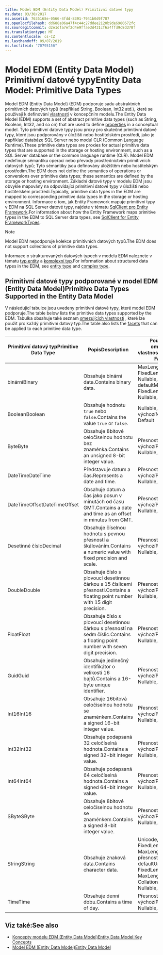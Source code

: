 ```yaml
---
title: Model EDM (Entity Data Model) Primitivní datové typy
ms.date: 03/30/2017
ms.assetid: 7635168e-0566-4fdd-8391-7941b0d9f787
ms.openlocfilehash: dd688a06a47f4c44c27ddee2120b9de6980672fc
ms.sourcegitcommit: d2e1dfa7ef2d4e9ffae3d431cf6a4ffd9c8d378f
ms.translationtype: MT
ms.contentlocale: cs-CZ
ms.lasthandoff: 09/07/2019
ms.locfileid: "70795156"
---
```

# <a name="entity-data-model-primitive-data-types"></a><span data-ttu-id="ece76-102">Model EDM (Entity Data Model) Primitivní datové typy</span><span class="sxs-lookup"><span data-stu-id="ece76-102">Entity Data Model: Primitive Data Types</span></span>
<span data-ttu-id="ece76-103">Model EDM (Entity Data Model) (EDM) podporuje sadu abstraktních primitivních datových typů (například String, Boolean, Int32 atd.), které se používají k definování [vlastností](property.md) v koncepčním modelu.</span><span class="sxs-lookup"><span data-stu-id="ece76-103">The Entity Data Model (EDM) supports a set of abstract primitive data types (such as String, Boolean, Int32, and so on) that are used to define [properties](property.md) in a conceptual model.</span></span> <span data-ttu-id="ece76-104">Tyto primitivní datové typy jsou proxy pro skutečné primitivní datové typy, které jsou podporovány v úložišti nebo hostitelském prostředí, jako je například databáze SQL Server nebo modul CLR (Common Language Runtime).</span><span class="sxs-lookup"><span data-stu-id="ece76-104">These primitive data types are proxies for actual primitive data types that are supported in the storage or hosting environment, such as a SQL Server database or the common language runtime (CLR).</span></span> <span data-ttu-id="ece76-105">Model EDM nedefinuje sémantiku operací nebo převody prostřednictvím primitivních datových typů; Tyto sémantiky jsou definovány úložištěm nebo hostitelským prostředím.</span><span class="sxs-lookup"><span data-stu-id="ece76-105">The EDM does not define the semantics of operations or conversions over primitive data types; these semantics are defined by the storage or hosting environment.</span></span> <span data-ttu-id="ece76-106">Základní datové typy v modelu EDM jsou obvykle mapovány na odpovídající primitivní datové typy v úložišti nebo hostitelském prostředí.</span><span class="sxs-lookup"><span data-stu-id="ece76-106">Typically, primitive data types in the EDM are mapped to corresponding primitive data types in the storage or hosting environment.</span></span> <span data-ttu-id="ece76-107">Informace o tom, jak Entity Framework mapuje primitivní typy v EDM na SQL Server datové typy, najdete v tématu [SqlClient pro Entity Framework](./ef/sqlclient-for-ef-types.md).</span><span class="sxs-lookup"><span data-stu-id="ece76-107">For information about how the Entity Framework maps primitive types in the EDM to SQL Server data types, see [SqlClient for Entity FrameworkTypes](./ef/sqlclient-for-ef-types.md).</span></span>  
  
> [!NOTE]
> <span data-ttu-id="ece76-108">Model EDM nepodporuje kolekce primitivních datových typů.</span><span class="sxs-lookup"><span data-stu-id="ece76-108">The EDM does not support collections of primitive data types.</span></span>  
  
 <span data-ttu-id="ece76-109">Informace o strukturovaných datových typech v modelu EDM naleznete v tématu [typ entity](entity-type.md) a [komplexní typ](complex-type.md).</span><span class="sxs-lookup"><span data-stu-id="ece76-109">For information about structured data types in the EDM, see [entity type](entity-type.md) and [complex type](complex-type.md).</span></span>  
  
## <a name="primitive-data-types-supported-in-the-entity-data-model"></a><span data-ttu-id="ece76-110">Primitivní datové typy podporované v model EDM (Entity Data Model)</span><span class="sxs-lookup"><span data-stu-id="ece76-110">Primitive Data Types Supported in the Entity Data Model</span></span>  
 <span data-ttu-id="ece76-111">V následující tabulce jsou uvedeny primitivní datové typy, které model EDM podporuje.</span><span class="sxs-lookup"><span data-stu-id="ece76-111">The table below lists the primitive data types supported by the EDM.</span></span> <span data-ttu-id="ece76-112">Tabulka obsahuje také seznam [omezujících vlastností](facet.md) , které lze použít pro každý primitivní datový typ.</span><span class="sxs-lookup"><span data-stu-id="ece76-112">The table also lists the [facets](facet.md) that can be applied to each primitive data type.</span></span>  
  
|<span data-ttu-id="ece76-113">Primitivní datový typ</span><span class="sxs-lookup"><span data-stu-id="ece76-113">Primitive Data Type</span></span>|<span data-ttu-id="ece76-114">Popis</span><span class="sxs-lookup"><span data-stu-id="ece76-114">Description</span></span>|<span data-ttu-id="ece76-115">Použitelné omezující vlastnosti</span><span class="sxs-lookup"><span data-stu-id="ece76-115">Applicable Facets</span></span>|  
|-------------------------|-----------------|-----------------------|  
|<span data-ttu-id="ece76-116">binární</span><span class="sxs-lookup"><span data-stu-id="ece76-116">Binary</span></span>|<span data-ttu-id="ece76-117">Obsahuje binární data.</span><span class="sxs-lookup"><span data-stu-id="ece76-117">Contains binary data.</span></span>|<span data-ttu-id="ece76-118">MaxLength, FixedLength, Nullable, default</span><span class="sxs-lookup"><span data-stu-id="ece76-118">MaxLength, FixedLength, Nullable, Default</span></span>|  
|<span data-ttu-id="ece76-119">Boolean</span><span class="sxs-lookup"><span data-stu-id="ece76-119">Boolean</span></span>|<span data-ttu-id="ece76-120">Obsahuje hodnotu `true` nebo `false`.</span><span class="sxs-lookup"><span data-stu-id="ece76-120">Contains the value `true` or `false`.</span></span>|<span data-ttu-id="ece76-121">Nullable, výchozí</span><span class="sxs-lookup"><span data-stu-id="ece76-121">Nullable, Default</span></span>|  
|<span data-ttu-id="ece76-122">Byte</span><span class="sxs-lookup"><span data-stu-id="ece76-122">Byte</span></span>|<span data-ttu-id="ece76-123">Obsahuje 8bitové celočíselnou hodnotu bez znaménka.</span><span class="sxs-lookup"><span data-stu-id="ece76-123">Contains an unsigned 8-bit integer value.</span></span>|<span data-ttu-id="ece76-124">Přesnost, Nullable, výchozí</span><span class="sxs-lookup"><span data-stu-id="ece76-124">Precision, Nullable, Default</span></span>|  
|<span data-ttu-id="ece76-125">DateTime</span><span class="sxs-lookup"><span data-stu-id="ece76-125">DateTime</span></span>|<span data-ttu-id="ece76-126">Představuje datum a čas.</span><span class="sxs-lookup"><span data-stu-id="ece76-126">Represents a date and time.</span></span>|<span data-ttu-id="ece76-127">Přesnost, Nullable, výchozí</span><span class="sxs-lookup"><span data-stu-id="ece76-127">Precision, Nullable, Default</span></span>|  
|<span data-ttu-id="ece76-128">DateTimeOffset</span><span class="sxs-lookup"><span data-stu-id="ece76-128">DateTimeOffset</span></span>|<span data-ttu-id="ece76-129">Obsahuje datum a čas jako posun v minutách od času GMT.</span><span class="sxs-lookup"><span data-stu-id="ece76-129">Contains a date and time as an offset in minutes from GMT.</span></span>|<span data-ttu-id="ece76-130">Přesnost, Nullable, výchozí</span><span class="sxs-lookup"><span data-stu-id="ece76-130">Precision, Nullable, Default</span></span>|  
|<span data-ttu-id="ece76-131">Desetinné číslo</span><span class="sxs-lookup"><span data-stu-id="ece76-131">Decimal</span></span>|<span data-ttu-id="ece76-132">Obsahuje číselnou hodnotu s pevnou přesností a škálováním.</span><span class="sxs-lookup"><span data-stu-id="ece76-132">Contains a numeric value with fixed precision and scale.</span></span>|<span data-ttu-id="ece76-133">Přesnost, Nullable, výchozí</span><span class="sxs-lookup"><span data-stu-id="ece76-133">Precision, Nullable, Default</span></span>|  
|<span data-ttu-id="ece76-134">Double</span><span class="sxs-lookup"><span data-stu-id="ece76-134">Double</span></span>|<span data-ttu-id="ece76-135">Obsahuje číslo s plovoucí desetinnou čárkou s 15 číslicemi přesnosti.</span><span class="sxs-lookup"><span data-stu-id="ece76-135">Contains a floating point number with 15 digit precision.</span></span>|<span data-ttu-id="ece76-136">Přesnost, Nullable, výchozí</span><span class="sxs-lookup"><span data-stu-id="ece76-136">Precision, Nullable, Default</span></span>|  
|<span data-ttu-id="ece76-137">Float</span><span class="sxs-lookup"><span data-stu-id="ece76-137">Float</span></span>|<span data-ttu-id="ece76-138">Obsahuje číslo s plovoucí desetinnou čárkou s přesností na sedm číslic.</span><span class="sxs-lookup"><span data-stu-id="ece76-138">Contains a floating point number with seven digit precision.</span></span>|<span data-ttu-id="ece76-139">Přesnost, Nullable, výchozí</span><span class="sxs-lookup"><span data-stu-id="ece76-139">Precision, Nullable, Default</span></span>|  
|<span data-ttu-id="ece76-140">Guid</span><span class="sxs-lookup"><span data-stu-id="ece76-140">Guid</span></span>|<span data-ttu-id="ece76-141">Obsahuje jedinečný identifikátor o velikosti 16 bajtů.</span><span class="sxs-lookup"><span data-stu-id="ece76-141">Contains a 16-byte unique identifier.</span></span>|<span data-ttu-id="ece76-142">Přesnost, Nullable, výchozí</span><span class="sxs-lookup"><span data-stu-id="ece76-142">Precision, Nullable, Default</span></span>|  
|<span data-ttu-id="ece76-143">Int16</span><span class="sxs-lookup"><span data-stu-id="ece76-143">Int16</span></span>|<span data-ttu-id="ece76-144">Obsahuje 16bitová celočíselnou hodnotu se znaménkem.</span><span class="sxs-lookup"><span data-stu-id="ece76-144">Contains a signed 16-bit integer value.</span></span>|<span data-ttu-id="ece76-145">Přesnost, Nullable, výchozí</span><span class="sxs-lookup"><span data-stu-id="ece76-145">Precision, Nullable, Default</span></span>|  
|<span data-ttu-id="ece76-146">Int32</span><span class="sxs-lookup"><span data-stu-id="ece76-146">Int32</span></span>|<span data-ttu-id="ece76-147">Obsahuje podepsaná 32 celočíselná hodnota.</span><span class="sxs-lookup"><span data-stu-id="ece76-147">Contains a signed 32-bit integer value.</span></span>|<span data-ttu-id="ece76-148">Přesnost, Nullable, výchozí</span><span class="sxs-lookup"><span data-stu-id="ece76-148">Precision, Nullable, Default</span></span>|  
|<span data-ttu-id="ece76-149">Int64</span><span class="sxs-lookup"><span data-stu-id="ece76-149">Int64</span></span>|<span data-ttu-id="ece76-150">Obsahuje podepsaná 64 celočíselná hodnota.</span><span class="sxs-lookup"><span data-stu-id="ece76-150">Contains a signed 64-bit integer value.</span></span>|<span data-ttu-id="ece76-151">Přesnost, Nullable, výchozí</span><span class="sxs-lookup"><span data-stu-id="ece76-151">Precision, Nullable, Default</span></span>|  
|<span data-ttu-id="ece76-152">SByte</span><span class="sxs-lookup"><span data-stu-id="ece76-152">SByte</span></span>|<span data-ttu-id="ece76-153">Obsahuje 8bitové celočíselnou hodnotu se znaménkem.</span><span class="sxs-lookup"><span data-stu-id="ece76-153">Contains a signed 8-bit integer value.</span></span>|<span data-ttu-id="ece76-154">Přesnost, Nullable, výchozí</span><span class="sxs-lookup"><span data-stu-id="ece76-154">Precision, Nullable, Default</span></span>|  
|<span data-ttu-id="ece76-155">String</span><span class="sxs-lookup"><span data-stu-id="ece76-155">String</span></span>|<span data-ttu-id="ece76-156">Obsahuje znaková data.</span><span class="sxs-lookup"><span data-stu-id="ece76-156">Contains character data.</span></span>|<span data-ttu-id="ece76-157">Unicode, FixedLength, MaxLength, kolace, přesnost, Nullable, default</span><span class="sxs-lookup"><span data-stu-id="ece76-157">Unicode, FixedLength, MaxLength, Collation, Precision, Nullable, Default</span></span>|  
|<span data-ttu-id="ece76-158">Time</span><span class="sxs-lookup"><span data-stu-id="ece76-158">Time</span></span>|<span data-ttu-id="ece76-159">Obsahuje denní dobu.</span><span class="sxs-lookup"><span data-stu-id="ece76-159">Contains a time of day.</span></span>|<span data-ttu-id="ece76-160">Přesnost, Nullable, výchozí</span><span class="sxs-lookup"><span data-stu-id="ece76-160">Precision, Nullable, Default</span></span>|  
  
## <a name="see-also"></a><span data-ttu-id="ece76-161">Viz také:</span><span class="sxs-lookup"><span data-stu-id="ece76-161">See also</span></span>

- [<span data-ttu-id="ece76-162">Koncepty modelu EDM (Entity Data Model)</span><span class="sxs-lookup"><span data-stu-id="ece76-162">Entity Data Model Key Concepts</span></span>](entity-data-model-key-concepts.md)
- [<span data-ttu-id="ece76-163">Model EDM (Entity Data Model)</span><span class="sxs-lookup"><span data-stu-id="ece76-163">Entity Data Model</span></span>](entity-data-model.md)
